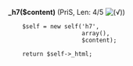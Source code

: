 **_h7($content)** (PriS, Len: 4/5 ![(&radic;)](https://raw.github.com/TheB3Rt0z/schrimp/master/.inc/img/icon_16x16_green_ok.png ""))  
  
        $self = new self('h7',
                         array(),
                         $content);

        return $self->_html;
